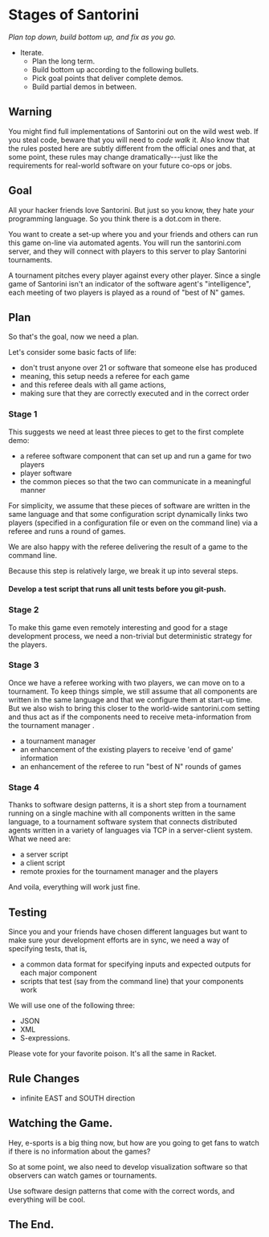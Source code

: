 # Stages of Santorini 

_Plan top down, build bottom up, and fix as you go._

- Iterate. 
  - Plan the long term. 
  - Build bottom up according to the following bullets. 
  - Pick goal points that deliver complete demos. 
  - Build partial demos in between. 

## Warning 

You might find full implementations of Santorini out on the wild west
web. If you steal code, beware that you will need to *code walk* it. 
Also know that the rules posted here are subtly different from the official
ones and that, at some point, these rules may change dramatically---just
like the requirements for real-world software on your future co-ops or
jobs. 


## Goal 

All your hacker friends love Santorini. But just so you know, they hate
*your* programming language. So you think there is a dot.com in there.

You want to create a set-up where you and your friends and others can run
this game on-line via automated agents. You will run the santorini.com
server, and they will connect with players to this server to play Santorini
tournaments.

A tournament pitches every player against every other player. Since a
single game of Santorini isn't an indicator of the software agent's
"intelligence", each meeting of two players is played as a round of "best
of N" games. 

## Plan 

So that's the goal, now we need a plan. 

Let's consider some basic facts of life: 

- don't trust anyone over 21 or software that someone else has produced 
- meaning, this setup needs a referee for each game 
- and this referee deals with all game actions, 
- making sure that they are correctly executed and in the correct order 

### Stage 1 

This suggests we need at least three pieces to get to the first complete
demo: 

- a referee software component that can set up and run a game for two players
- player software 
- the common pieces so that the two can communicate in a meaningful manner 

For simplicity, we assume that these pieces of software are written in the
same language and that some configuration script dynamically links two 
players (specified in a configuration file or even on the command line) 
via a referee and runs a round of games. 

We are also happy with the referee delivering the result of a game to the
command line.

Because this step is relatively large, we break it up into several steps.

#### Develop a test script that runs all unit tests before you git-push.

### Stage 2

To make this game even remotely interesting and good for a stage
development process, we need a non-trivial but deterministic strategy for
the players. 

### Stage 3

Once we have a referee working with two players, we can move on to a
tournament. To keep things simple, we still assume that all components are
written in the same language and that we configure them at start-up
time. But we also wish to bring this closer to the world-wide santorini.com
setting and thus act as if the components need to receive meta-information
from the tournament manager . 

- a tournament manager 
- an enhancement of the existing players to receive 'end of game' information
- an enhancement of the referee to run "best of N" rounds of games 

### Stage 4 

Thanks to software design patterns, it is a short step from a tournament
running on a single machine with all components written in the same
language, to a tournament software system that connects distributed agents
written in a variety of languages via TCP in a server-client system. What
we need are:  

- a server script 
- a client script 
- remote proxies for the tournament manager and the players 

And voila, everything will work just fine. 

## Testing 

Since you and your friends have chosen different languages but want to make
sure your development efforts are in sync, we need a way of specifying
tests, that is,

- a common data format for specifying inputs and expected outputs for each major component
- scripts that test (say from the command line) that your components work 

We will use one of the following three: 

- JSON 
- XML 
- S-expressions. 

Please vote for your favorite poison. It's all the same in Racket.

## Rule Changes 

- infinite EAST and SOUTH direction 

## Watching the Game. 

Hey, e-sports is a big thing now, but how are you going to get fans to
watch if there is no information about the games? 

So at some point, we also need to develop visualization software so that
observers can watch games or tournaments. 

Use software design patterns that come with the correct words, and
everything will be cool. 

## The End.
